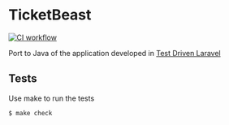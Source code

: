 # TicketBeast

[![CI workflow](https://github.com/montealegreluis/ticketbeast-java/actions/workflows/ci.yml/badge.svg)](https://github.com/montealegreluis/ticketbeast-java/actions/workflows/ci.yml)


Port to Java of the application developed in [Test Driven Laravel][1]

## Tests

Use make to run the tests

```
$ make check
```

[1]: https://testdrivenlaravel.com
